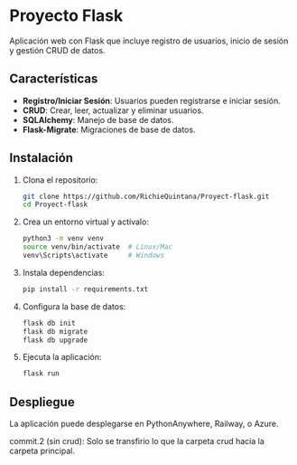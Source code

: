 # Proyecto Flask

Aplicación web con Flask que incluye registro de usuarios, inicio de sesión y gestión CRUD de datos.

## Características

- **Registro/Iniciar Sesión**: Usuarios pueden registrarse e iniciar sesión.
- **CRUD**: Crear, leer, actualizar y eliminar usuarios.
- **SQLAlchemy**: Manejo de base de datos.
- **Flask-Migrate**: Migraciones de base de datos.

## Instalación

1. Clona el repositorio:
    ```bash
    git clone https://github.com/RichieQuintana/Proyect-flask.git
    cd Proyect-flask
    ```

2. Crea un entorno virtual y actívalo:
    ```bash
    python3 -m venv venv
    source venv/bin/activate  # Linux/Mac
    venv\Scripts\activate     # Windows
    ```

3. Instala dependencias:
    ```bash
    pip install -r requirements.txt
    ```

4. Configura la base de datos:
    ```bash
    flask db init
    flask db migrate
    flask db upgrade
    ```

5. Ejecuta la aplicación:
    ```bash
    flask run
    ```

## Despliegue

La aplicación puede desplegarse en PythonAnywhere, Railway, o Azure.

commit.2 (sin crud): Solo se transfirio lo que la carpeta crud hacia la carpeta principal.
